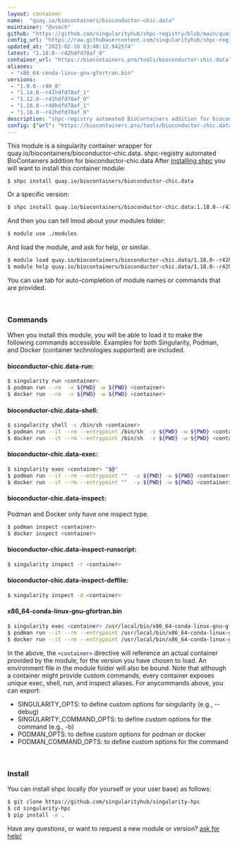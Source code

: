 ```yaml
---
layout: container
name:  "quay.io/biocontainers/bioconductor-chic.data"
maintainer: "@vsoch"
github: "https://github.com/singularityhub/shpc-registry/blob/main/quay.io/biocontainers/bioconductor-chic.data/container.yaml"
config_url: "https://raw.githubusercontent.com/singularityhub/shpc-registry/main/quay.io/biocontainers/bioconductor-chic.data/container.yaml"
updated_at: "2023-02-16 03:40:12.942574"
latest: "1.18.0--r42hdfd78af_0"
container_url: "https://biocontainers.pro/tools/bioconductor-chic.data"
aliases:
 - "x86_64-conda-linux-gnu-gfortran.bin"
versions:
 - "1.9.0--r40_0"
 - "1.14.0--r41hdfd78af_1"
 - "1.12.0--r41hdfd78af_0"
 - "1.10.0--r40hdfd78af_1"
 - "1.18.0--r42hdfd78af_0"
description: "shpc-registry automated BioContainers addition for bioconductor-chic.data"
config: {"url": "https://biocontainers.pro/tools/bioconductor-chic.data", "maintainer": "@vsoch", "description": "shpc-registry automated BioContainers addition for bioconductor-chic.data", "latest": {"1.18.0--r42hdfd78af_0": "sha256:ced877703844bd802b89e861649a5331b3457aab290aa264b7d5fa24ec5b938d"}, "tags": {"1.9.0--r40_0": "sha256:3e4e28ec5a2a671485c57dbd8713c437f82585eb5719d5bf3d6b0d866e7aa2f1", "1.14.0--r41hdfd78af_1": "sha256:e783af1e753a09f9847d36e25fd58cbeec808c48348ae7edcf017e37a320ff76", "1.12.0--r41hdfd78af_0": "sha256:4dced7846866258c662402e451c488444a6c5e46e1d4cfc56f1848193d4906ae", "1.10.0--r40hdfd78af_1": "sha256:94e8accacab341dd4c85bc2360830405bf8fe51490c9dfc8fbf4681aa92da04a", "1.18.0--r42hdfd78af_0": "sha256:ced877703844bd802b89e861649a5331b3457aab290aa264b7d5fa24ec5b938d"}, "docker": "quay.io/biocontainers/bioconductor-chic.data", "aliases": {"x86_64-conda-linux-gnu-gfortran.bin": "/usr/local/bin/x86_64-conda-linux-gnu-gfortran.bin"}}
---
```


This module is a singularity container wrapper for quay.io/biocontainers/bioconductor-chic.data.
shpc-registry automated BioContainers addition for bioconductor-chic.data
After [installing shpc](#install) you will want to install this container module:


```bash
$ shpc install quay.io/biocontainers/bioconductor-chic.data
```

Or a specific version:

```bash
$ shpc install quay.io/biocontainers/bioconductor-chic.data:1.18.0--r42hdfd78af_0
```

And then you can tell lmod about your modules folder:

```bash
$ module use ./modules
```

And load the module, and ask for help, or similar.

```bash
$ module load quay.io/biocontainers/bioconductor-chic.data/1.18.0--r42hdfd78af_0
$ module help quay.io/biocontainers/bioconductor-chic.data/1.18.0--r42hdfd78af_0
```

You can use tab for auto-completion of module names or commands that are provided.

<br>

### Commands

When you install this module, you will be able to load it to make the following commands accessible.
Examples for both Singularity, Podman, and Docker (container technologies supported) are included.

#### bioconductor-chic.data-run:

```bash
$ singularity run <container>
$ podman run --rm  -v ${PWD} -w ${PWD} <container>
$ docker run --rm  -v ${PWD} -w ${PWD} <container>
```

#### bioconductor-chic.data-shell:

```bash
$ singularity shell -s /bin/sh <container>
$ podman run --it --rm --entrypoint /bin/sh  -v ${PWD} -w ${PWD} <container>
$ docker run --it --rm --entrypoint /bin/sh  -v ${PWD} -w ${PWD} <container>
```

#### bioconductor-chic.data-exec:

```bash
$ singularity exec <container> "$@"
$ podman run --it --rm --entrypoint ""  -v ${PWD} -w ${PWD} <container> "$@"
$ docker run --it --rm --entrypoint ""  -v ${PWD} -w ${PWD} <container> "$@"
```

#### bioconductor-chic.data-inspect:

Podman and Docker only have one inspect type.

```bash
$ podman inspect <container>
$ docker inspect <container>
```

#### bioconductor-chic.data-inspect-runscript:

```bash
$ singularity inspect -r <container>
```

#### bioconductor-chic.data-inspect-deffile:

```bash
$ singularity inspect -d <container>
```


#### x86_64-conda-linux-gnu-gfortran.bin

```bash
$ singularity exec <container> /usr/local/bin/x86_64-conda-linux-gnu-gfortran.bin
$ podman run --it --rm --entrypoint /usr/local/bin/x86_64-conda-linux-gnu-gfortran.bin   -v ${PWD} -w ${PWD} <container> -c " $@"
$ docker run --it --rm --entrypoint /usr/local/bin/x86_64-conda-linux-gnu-gfortran.bin   -v ${PWD} -w ${PWD} <container> -c " $@"
```



In the above, the `<container>` directive will reference an actual container provided
by the module, for the version you have chosen to load. An environment file in the
module folder will also be bound. Note that although a container
might provide custom commands, every container exposes unique exec, shell, run, and
inspect aliases. For anycommands above, you can export:

 - SINGULARITY_OPTS: to define custom options for singularity (e.g., --debug)
 - SINGULARITY_COMMAND_OPTS: to define custom options for the command (e.g., -b)
 - PODMAN_OPTS: to define custom options for podman or docker
 - PODMAN_COMMAND_OPTS: to define custom options for the command

<br>

### Install

You can install shpc locally (for yourself or your user base) as follows:

```bash
$ git clone https://github.com/singularityhub/singularity-hpc
$ cd singularity-hpc
$ pip install -e .
```

Have any questions, or want to request a new module or version? [ask for help!](https://github.com/singularityhub/singularity-hpc/issues)